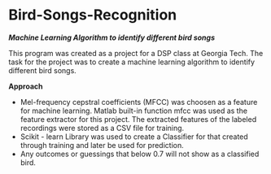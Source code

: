 # Bird-Songs-Recognition


***Machine Learning Algorithm to identify different bird songs***

This program was created as a project for a DSP class at Georgia Tech. The task for the project was to create a machine learning algorithm to identify different bird songs.

**Approach**
- Mel-frequency cepstral coefficients (MFCC) was choosen as a feature for machine learning. Matlab built-in function mfcc was used as the feature extractor for this project. The extracted features of the labeled recordings were stored as a CSV file for training. 
- Scikit - learn Library was used to create a Classifier for that created through training and later be used for prediction. 
- Any outcomes or guessings that below 0.7 will not show as a classified bird. 

